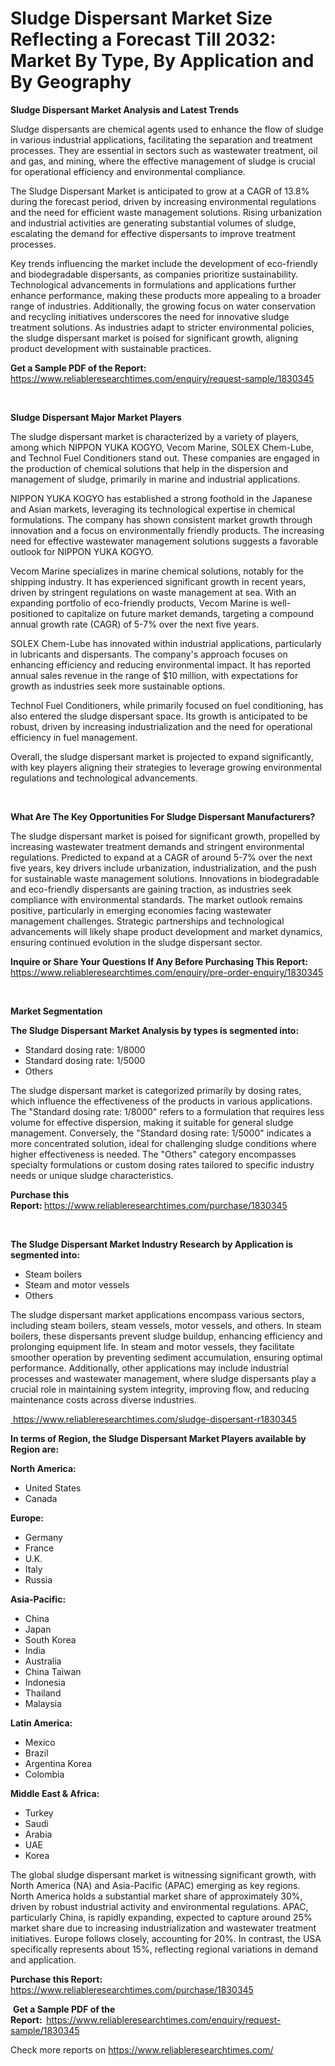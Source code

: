 <p><h1>Sludge Dispersant Market Size Reflecting a Forecast Till 2032: Market By Type, By Application and By Geography</h1></p><p><strong>Sludge Dispersant Market Analysis and Latest Trends</strong></p>
<p><p>Sludge dispersants are chemical agents used to enhance the flow of sludge in various industrial applications, facilitating the separation and treatment processes. They are essential in sectors such as wastewater treatment, oil and gas, and mining, where the effective management of sludge is crucial for operational efficiency and environmental compliance.</p><p>The Sludge Dispersant Market is anticipated to grow at a CAGR of 13.8% during the forecast period, driven by increasing environmental regulations and the need for efficient waste management solutions. Rising urbanization and industrial activities are generating substantial volumes of sludge, escalating the demand for effective dispersants to improve treatment processes.</p><p>Key trends influencing the market include the development of eco-friendly and biodegradable dispersants, as companies prioritize sustainability. Technological advancements in formulations and applications further enhance performance, making these products more appealing to a broader range of industries. Additionally, the growing focus on water conservation and recycling initiatives underscores the need for innovative sludge treatment solutions. As industries adapt to stricter environmental policies, the sludge dispersant market is poised for significant growth, aligning product development with sustainable practices.</p></p>
<p><strong>Get a Sample PDF of the Report:&nbsp;</strong> <a href="https://www.reliableresearchtimes.com/enquiry/request-sample/1830345?utm_campaign=3252&utm_medium=2&utm_source=Github&utm_content=ia&utm_term=01042025&utm_id=sludge-dispersant">https://www.reliableresearchtimes.com/enquiry/request-sample/1830345</a></p>
<p>&nbsp;</p>
<p><strong>Sludge Dispersant Major Market Players</strong></p>
<p><p>The sludge dispersant market is characterized by a variety of players, among which NIPPON YUKA KOGYO, Vecom Marine, SOLEX Chem-Lube, and Technol Fuel Conditioners stand out. These companies are engaged in the production of chemical solutions that help in the dispersion and management of sludge, primarily in marine and industrial applications.</p><p>NIPPON YUKA KOGYO has established a strong foothold in the Japanese and Asian markets, leveraging its technological expertise in chemical formulations. The company has shown consistent market growth through innovation and a focus on environmentally friendly products. The increasing need for effective wastewater management solutions suggests a favorable outlook for NIPPON YUKA KOGYO.</p><p>Vecom Marine specializes in marine chemical solutions, notably for the shipping industry. It has experienced significant growth in recent years, driven by stringent regulations on waste management at sea. With an expanding portfolio of eco-friendly products, Vecom Marine is well-positioned to capitalize on future market demands, targeting a compound annual growth rate (CAGR) of 5-7% over the next five years.</p><p>SOLEX Chem-Lube has innovated within industrial applications, particularly in lubricants and dispersants. The company's approach focuses on enhancing efficiency and reducing environmental impact. It has reported annual sales revenue in the range of $10 million, with expectations for growth as industries seek more sustainable options.</p><p>Technol Fuel Conditioners, while primarily focused on fuel conditioning, has also entered the sludge dispersant space. Its growth is anticipated to be robust, driven by increasing industrialization and the need for operational efficiency in fuel management.</p><p>Overall, the sludge dispersant market is projected to expand significantly, with key players aligning their strategies to leverage growing environmental regulations and technological advancements.</p></p>
<p>&nbsp;</p>
<p><strong>What Are The Key Opportunities For Sludge Dispersant Manufacturers?</strong></p>
<p><p>The sludge dispersant market is poised for significant growth, propelled by increasing wastewater treatment demands and stringent environmental regulations. Predicted to expand at a CAGR of around 5-7% over the next five years, key drivers include urbanization, industrialization, and the push for sustainable waste management solutions. Innovations in biodegradable and eco-friendly dispersants are gaining traction, as industries seek compliance with environmental standards. The market outlook remains positive, particularly in emerging economies facing wastewater management challenges. Strategic partnerships and technological advancements will likely shape product development and market dynamics, ensuring continued evolution in the sludge dispersant sector.</p></p>
<p><strong>Inquire or Share Your Questions If Any Before Purchasing This Report:</strong> <a href="https://www.reliableresearchtimes.com/enquiry/pre-order-enquiry/1830345?utm_campaign=3252&utm_medium=2&utm_source=Github&utm_content=ia&utm_term=01042025&utm_id=sludge-dispersant">https://www.reliableresearchtimes.com/enquiry/pre-order-enquiry/1830345</a></p>
<p>&nbsp;</p>
<p><strong>Market Segmentation</strong></p>
<p><strong>The Sludge Dispersant Market Analysis by types is segmented into:</strong></p>
<p><ul><li>Standard dosing rate: 1/8000</li><li>Standard dosing rate: 1/5000</li><li>Others</li></ul></p>
<p><p>The sludge dispersant market is categorized primarily by dosing rates, which influence the effectiveness of the products in various applications. The "Standard dosing rate: 1/8000" refers to a formulation that requires less volume for effective dispersion, making it suitable for general sludge management. Conversely, the "Standard dosing rate: 1/5000" indicates a more concentrated solution, ideal for challenging sludge conditions where higher effectiveness is needed. The "Others" category encompasses specialty formulations or custom dosing rates tailored to specific industry needs or unique sludge characteristics.</p></p>
<p><strong>Purchase this Report:&nbsp;</strong><a href="https://www.reliableresearchtimes.com/purchase/1830345?utm_campaign=3252&utm_medium=2&utm_source=Github&utm_content=ia&utm_term=01042025&utm_id=sludge-dispersant">https://www.reliableresearchtimes.com/purchase/1830345</a></p>
<p>&nbsp;</p>
<p><strong>The Sludge Dispersant Market Industry Research by Application is segmented into:</strong></p>
<p><ul><li>Steam boilers</li><li>Steam and motor vessels</li><li>Others</li></ul></p>
<p><p>The sludge dispersant market applications encompass various sectors, including steam boilers, steam vessels, motor vessels, and others. In steam boilers, these dispersants prevent sludge buildup, enhancing efficiency and prolonging equipment life. In steam and motor vessels, they facilitate smoother operation by preventing sediment accumulation, ensuring optimal performance. Additionally, other applications may include industrial processes and wastewater management, where sludge dispersants play a crucial role in maintaining system integrity, improving flow, and reducing maintenance costs across diverse industries.</p></p>
<p><a href="https://www.reliableresearchtimes.com/sludge-dispersant-r1830345?utm_campaign=3252&utm_medium=2&utm_source=Github&utm_content=ia&utm_term=01042025&utm_id=sludge-dispersant">&nbsp;https://www.reliableresearchtimes.com/sludge-dispersant-r1830345</a></p>
<p><strong>In terms of Region, the Sludge Dispersant Market Players available by Region are:</strong></p>
<p>
    <p> <strong> North America: </strong>
        <ul>
            <li>United States</li>
            <li>Canada</li>
        </ul>
        </p> 
    <p> <strong> Europe: </strong>
        <ul>
            <li>Germany</li>
            <li>France</li>
            <li>U.K.</li>
            <li>Italy</li>
            <li>Russia</li>
        </ul>
        </p> 
    <p> <strong> Asia-Pacific: </strong>
        <ul>
            <li>China</li>
            <li>Japan</li>
            <li>South Korea</li>
            <li>India</li>
            <li>Australia</li>
            <li>China Taiwan</li>
            <li>Indonesia</li>
            <li>Thailand</li>
            <li>Malaysia</li>
        </ul>
        </p> 
    <p> <strong> Latin America: </strong>
        <ul>
            <li>Mexico</li>
            <li>Brazil</li>
            <li>Argentina Korea</li>
            <li>Colombia</li>
        </ul>
        </p> 
    <p> <strong> Middle East & Africa: </strong>
        <ul>
            <li>Turkey</li>
            <li>Saudi</li>
            <li>Arabia</li>
            <li>UAE</li>
            <li>Korea</li>
        </ul>
    </p>
    </p>
<p><p>The global sludge dispersant market is witnessing significant growth, with North America (NA) and Asia-Pacific (APAC) emerging as key regions. North America holds a substantial market share of approximately 30%, driven by robust industrial activity and environmental regulations. APAC, particularly China, is rapidly expanding, expected to capture around 25% market share due to increasing industrialization and wastewater treatment initiatives. Europe follows closely, accounting for 20%. In contrast, the USA specifically represents about 15%, reflecting regional variations in demand and application.</p></p>
<p><strong>Purchase this Report: </strong><a href="https://www.reliableresearchtimes.com/purchase/1830345?utm_campaign=3252&utm_medium=2&utm_source=Github&utm_content=ia&utm_term=01042025&utm_id=sludge-dispersant">https://www.reliableresearchtimes.com/purchase/1830345</a></p>
<p>&nbsp;<strong>Get a Sample PDF of the Report:&nbsp;&nbsp;</strong><a href="https://www.reliableresearchtimes.com/enquiry/request-sample/1830345?utm_campaign=3252&utm_medium=2&utm_source=Github&utm_content=ia&utm_term=01042025&utm_id=sludge-dispersant">https://www.reliableresearchtimes.com/enquiry/request-sample/1830345</a></p>
<p><strong></strong></p>
<p>Check more reports on <a href="https://www.reliableresearchtimes.com/?utm_campaign=3252&utm_medium=2&utm_source=Github&utm_content=ia&utm_term=01042025&utm_id=sludge-dispersant">https://www.reliableresearchtimes.com/</a></p>